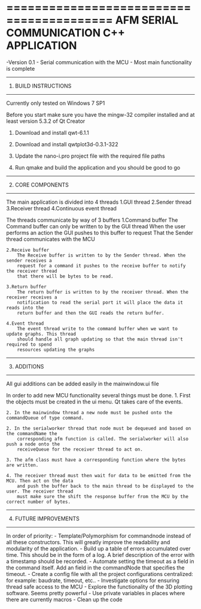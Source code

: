 =========================================
AFM SERIAL COMMUNICATION C++ APPLICATION
=========================================

-Version 0.1
	- Serial communication with the MCU
	- Most main functionality is complete

	
	
**************************
1. BUILD INSTRUCTIONS
**************************

Currently only tested on Windows 7 SP1

Before you start make sure you have the mingw-32 compiler installed
and at least version 5.3.2 of Qt Creator

1. Download and install qwt-6.1.1

2. Download and install qwtplot3d-0.3.1-322

3. Update the nano-i.pro project file with the required file paths

4. Run qmake and build the application and you should be good to go

**************************
2. CORE COMPONENTS
**************************

The main application is divided into 4 threads
	1.GUI thread
	2.Sender thread
	3.Receiver thread
	4.Continuous event thread 
	
The threads communicate by way of 3 buffers
	1.Command buffer
		The Command buffer can only be written to by the GUI thread
		When the user performs an action the GUI pushes to this buffer to request
		That the Sender thread communicates with the MCU
		
	2.Receive buffer
		The Receive buffer is written to by the Sender thread. When the sender receives a 
		request for a command it pushes to the receive buffer to notify the receiver thread
		that there will be bytes to be read.
		
	3.Return buffer
		The return buffer is written to by the receiver thread. When the receiver receives a
		notification to read the serial port it will place the data it reads into the 
		return buffer and then the GUI reads the return buffer.

	4.Event thread
		The event thread write to the command buffer when we want to update graphs. This thread
		should handle all graph updating so that the main thread isn't required to spend 
		resources updating the graphs

**************************
3. ADDITIONS
**************************

All gui additions can be added easily in the mainwindow.ui file

In order to add new MCU functionality several things must be done.
	1. First the objects must be created in the ui menu. Qt takes care of the events.
	
	2. In the mainwindow thread a new node must be pushed onto the commandQueue of type command.
	
	2. In the serialworker thread that node must be dequeued and based on the commandName the 
		corresponding afm function is called. The serialworker will also push a node onto the 
		receiveQueue for the receiver thread to act on.
		
	3. The afm class must have a corresponding function where the bytes are written.
	
	4. The receiver thread must then wait for data to be emitted from the MCU. Then act on the data
		and push the buffer back to the main thread to be displayed to the user. The receiver thread
		must make sure the shift the response buffer from the MCU by the correct number of bytes.
		
**************************
4. FUTURE IMPROVEMENTS
**************************

In order of priority:
	- Template/Polymorphism for commandnode instead of all these constructors. This will greatly 
		improve the readability and modularity of the application.
	- Build up a table of errors accumulated over time. This should be in the form of a log. A brief
		description of the error with a timestamp should be recorded.
	- Automate setting the timeout as a field in the command itself. Add an field in the commandNode
		that specifies the timeout.
	- Create a config file with all the project configurations centralized: 
		for example: baudrate, timeout, etc..
	- Investigate options for ensuring thread safe access to the MCU
	- Explore the functionality of the 3D plotting software. Seems pretty powerful
	- Use private variables in places where there are currently macros
	- Clean up the code
	